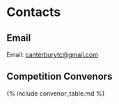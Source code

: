 # Contacts

## Email

Email: [canterburytc@gmail.com](mailto:canterburytc@gmail.com)

## Competition Convenors

{% include convenor_table.md %}
